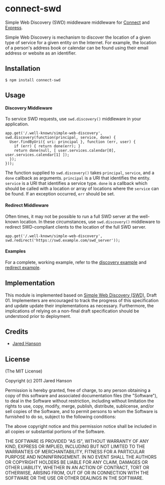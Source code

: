 # connect-swd

Simple Web Discovery (SWD) middleware middleware for [Connect](http://senchalabs.github.com/connect/)
and [Express](http://expressjs.com/).

Simple Web Discovery is mechanism to discover the location of a given type of
service for a given entity on the Internet.  For example, the location of a
person's address book or calendar can be found using their email address or
website as an identifier.

## Installation

    $ npm install connect-swd

## Usage

#### Discovery Middleware

To service SWD requests, use `swd.discovery()` middleware in your application.

    app.get('/.well-known/simple-web-discovery', swd.discovery(function(principal, service, done) {
      User.findByUri({ uri: principal }, function (err, user) {
        if (err) { return done(err); }
        return done(null, [ user.services.calendar[0], user.services.calendar[1] ]);
      });
    }));

The function supplied to `swd.discovery()` takes `principal`, `service`, and a
`done` callback as arguments.  `principal` is a URI that identifies the entity.
`service` is a URI that identifies a service type.  `done` is a callback which
should be called with  a location or array of locations where the `service` can
be found.  If an exception occurred, `err` should be set.

#### Redirect Middleware

Often times, it may not be possible to run a full SWD server at the well-known
location.  In these circumstances, use `swd.discovery()` middleware to redirect
SWD-compliant clients to the location of the full SWD server.

    app.get('/.well-known/simple-web-discovery', swd.redirect('https://swd.example.com/swd_server'));

#### Examples

For a complete, working example, refer to the [discovery example](https://github.com/jaredhanson/connect-swd/blob/master/examples/discovery/app.js)
and [redirect example](https://github.com/jaredhanson/connect-swd/blob/master/examples/redirect/app.js).

## Implementation

This module is implemented based on [Simple Web Discovery (SWD)](http://tools.ietf.org/html/draft-jones-simple-web-discovery-01),
Draft 01.  Implementers are encouraged to track the progress of this
specification and update update their implementations as necessary.
Furthermore, the implications of relying on a non-final draft specification
should be understood prior to deployment.

## Credits

  - [Jared Hanson](http://github.com/jaredhanson)

## License

(The MIT License)

Copyright (c) 2011 Jared Hanson

Permission is hereby granted, free of charge, to any person obtaining a copy of
this software and associated documentation files (the "Software"), to deal in
the Software without restriction, including without limitation the rights to
use, copy, modify, merge, publish, distribute, sublicense, and/or sell copies of
the Software, and to permit persons to whom the Software is furnished to do so,
subject to the following conditions:

The above copyright notice and this permission notice shall be included in all
copies or substantial portions of the Software.

THE SOFTWARE IS PROVIDED "AS IS", WITHOUT WARRANTY OF ANY KIND, EXPRESS OR
IMPLIED, INCLUDING BUT NOT LIMITED TO THE WARRANTIES OF MERCHANTABILITY, FITNESS
FOR A PARTICULAR PURPOSE AND NONINFRINGEMENT. IN NO EVENT SHALL THE AUTHORS OR
COPYRIGHT HOLDERS BE LIABLE FOR ANY CLAIM, DAMAGES OR OTHER LIABILITY, WHETHER
IN AN ACTION OF CONTRACT, TORT OR OTHERWISE, ARISING FROM, OUT OF OR IN
CONNECTION WITH THE SOFTWARE OR THE USE OR OTHER DEALINGS IN THE SOFTWARE.
